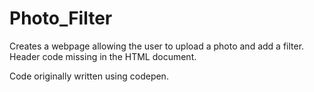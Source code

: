 # Photo_Filter

Creates a webpage allowing the user to upload a photo and add a filter. 
Header code missing in the HTML document. 

Code originally written using codepen. 
